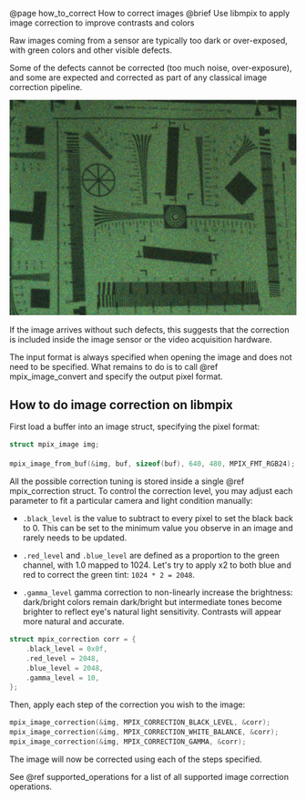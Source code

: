 @page how_to_correct How to correct images
@brief Use libmpix to apply image correction to improve contrasts and colors

Raw images coming from a sensor are typically too dark or over-exposed, with green colors and other
visible defects.

Some of the defects cannot be corrected (too much noise, over-exposure), and some are expected and
corrected as part of any classical image correction pipeline.

![](docs/img/snapshot_raw_imx219_zoom_in.png)

If the image arrives without such defects, this suggests that the correction is included inside
the image sensor or the video acquisition hardware.

The input format is always specified when opening the image and does not need to be specified.
What remains to do is to call @ref mpix_image_convert and specify the output pixel format.

## How to do image correction on libmpix

First load a buffer into an image struct, specifying the pixel format:

```c
struct mpix_image img;

mpix_image_from_buf(&img, buf, sizeof(buf), 640, 480, MPIX_FMT_RGB24);
```

All the possible correction tuning is stored inside a single @ref mpix_correction struct.
To control the correction level, you may adjust each parameter to fit a particular camera and
light condition manually:

- `.black_level` is the value to subtract to every pixel to set the black back to 0.
  This can be set to the minimum value you observe in an image and rarely needs to be updated.

- `.red_level` and `.blue_level` are defined as a proportion to the green channel, with 1.0 mapped
  to 1024. Let's try to apply x2 to both blue and red to correct the green tint: `1024 * 2 = 2048`.

- `.gamma_level` gamma correction to non-linearly increase the brightness: dark/bright colors
  remain dark/bright but intermediate tones become brighter to reflect eye's natural light
  sensitivity. Contrasts will appear more natural and accurate.

```c
struct mpix_correction corr = {
	.black_level = 0x0f,
	.red_level = 2048,
	.blue_level = 2048,
	.gamma_level = 10,
};
```

Then, apply each step of the correction you wish to the image:

```c
mpix_image_correction(&img, MPIX_CORRECTION_BLACK_LEVEL, &corr);
mpix_image_correction(&img, MPIX_CORRECTION_WHITE_BALANCE, &corr);
mpix_image_correction(&img, MPIX_CORRECTION_GAMMA, &corr);
```

The image will now be corrected using each of the steps specified.

See @ref supported_operations for a list of all supported image correction operations.
